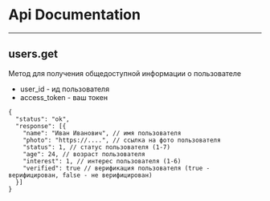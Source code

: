 # Api Documentation
____
## users.get
Метод для получения общедоступной информации о пользователе
* user_id - ид пользователя
* access_token - ваш токен
```
{
  "status": "ok",
  "response": [{
    "name": "Иван Иванович", // имя пользователя
    "photo": "https://....", // ссылка на фото пользователя
    "status": 1, // статус пользователя (1-7)
    "age": 24, // возраст пользователя
    "interest": 1, // интерес пользователя (1-6)
    "verified": true // верификация пользователя (true - верифицирован, false - не верифицирован)
  }]
}
```
